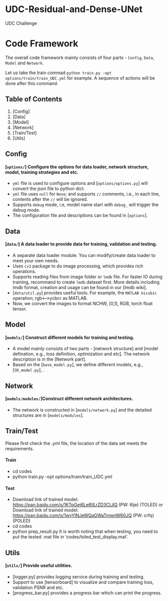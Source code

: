 # UDC-Residual-and-Dense-UNet
UDC Challenge

# Code Framework
The overall code framework mainly consists of four parts - `Config`, `Data`, `Model` and `Network`.

Let us take the train commad `python train.py -opt options/train/train_UDC.yml` for example. A sequence of actions will be done after this command. 

## Table of Contents
1. [Config]
1. [Data]
1. [Model]
1. [Network]
1. [Train/Test]
1. [Utils]

## Config
#### [`options/`] Configure the options for data loader, network structure, model, training strategies and etc.

- `yml` file is used to configure options and [`options/options.py`] will convert the json file to python dict.
- `yml` file uses `null` for `None`; and supports `//` comments, i.e., in each line, contents after the `//` will be ignored. 
- Supports `debug` mode, i.e, model name start with `debug_` will trigger the debug mode.
- The configuration file and descriptions can be found in [`options`].

## Data
#### [`data/`] A data loader to provide data for training, validation and testing.

- A separate data loader module. You can modify/create data loader to meet your own needs.
- Uses `cv2` package to do image processing, which provides rich operations.
- Supports reading files from image folder or `lmdb` file. For faster IO during training, recommand to create `lmdb` dataset first. More details including lmdb format, creation and usage can be found in our [lmdb wiki].
- [`data/util.py`] provides useful tools. For example, the `MATLAB bicubic` operation; rgb<-->ycbcr as MATLAB.
- Now, we convert the images to format NCHW, [0,1], RGB, torch float tensor.

## Model
#### [`models/`] Construct different models for training and testing.

- A model mainly consists of two parts - [network structure] and [model defination, e.g., loss definition, optimization and etc]. The network description is in the [Network part].
- Based on the [`base_model.py`], we define different models, e.g., [`SR_model.py`], .

## Network
#### [`models/modules/`]Construct different network architectures.

- The network is constructed in [`models/network.py`] and the detailed structures are in [`models/modules`].

## Train/Test
Please first check the .yml file, the location of the data set meets the requirements.
#### Train
- cd codes
- python train.py -opt options/train/train_UDC.yml
#### Test
- Download link of trained model: https://pan.baidu.com/s/1KTpGej6Le6lILrZD3CLiIQ  (PW: 6ije) (TOLED)
  or Download link of trained model: https://pan.baidu.com/s/1wvYINJeWQaGWaTmwnW60JQ (PW: crfq) (POLED)
- cd codes
- python  prep_result.py 
It is worth noting that when testing, you need to put the tested .mat file in ‘codes/toled_test_display.mat’.

## Utils
#### [`utils/`] Provide useful utilities.

- [logger.py] provides logging service during training and testing.
- Support to use [tensorboard] to visualize and compare training loss, validation PSNR and etc. 
- [progress_bar.py] provides a progress bar which can print the progress. 
